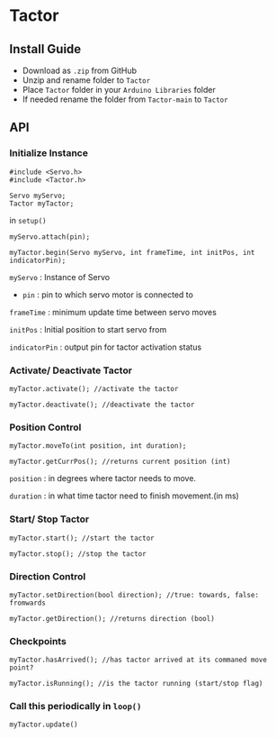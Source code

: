 # Tactor

## Install Guide
* Download as ```.zip``` from GitHub
* Unzip and rename folder to ```Tactor```
* Place ```Tactor``` folder in your ```Arduino Libraries``` folder
* If needed rename the folder from ```Tactor-main``` to ```Tactor```

## API
### Initialize Instance
```Arduino
#include <Servo.h>
#include <Tactor.h>

Servo myServo;
Tactor myTactor;
```

in ```setup()```
```Arduino
myServo.attach(pin);

myTactor.begin(Servo myServo, int frameTime, int initPos, int indicatorPin);
```

```myServo``` : Instance of Servo
* ```pin``` : pin to which servo motor is connected to

```frameTime``` : minimum update time between servo moves

```initPos``` : Initial position to start servo from

```indicatorPin``` : output pin for tactor activation status

### Activate/ Deactivate Tactor
```Arduino
myTactor.activate(); //activate the tactor

myTactor.deactivate(); //deactivate the tactor
```

### Position Control
```Arduino
myTactor.moveTo(int position, int duration);

myTactor.getCurrPos(); //returns current position (int)
```
```position``` : in degrees where tactor needs to move.

```duration``` : in what time tactor need to finish movement.(in ms)

### Start/ Stop Tactor
```Arduino
myTactor.start(); //start the tactor

myTactor.stop(); //stop the tactor
```

### Direction Control
```Arduino
myTactor.setDirection(bool direction); //true: towards, false: fromwards

myTactor.getDirection(); //returns direction (bool)
```

### Checkpoints
```Arduino
myTactor.hasArrived(); //has tactor arrived at its commaned move point?

myTactor.isRunning(); //is the tactor running (start/stop flag)
```

### Call this periodically in ```loop()```
```Arduino
myTactor.update()
```
